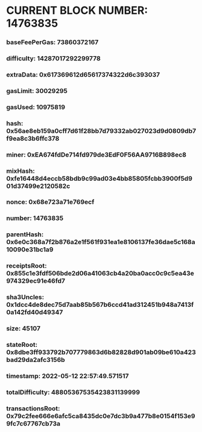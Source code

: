 # CURRENT BLOCK NUMBER: 14763835

### baseFeePerGas: 73860372167
### difficulty: 14287017292299778
### extraData: 0x617369612d65617374322d6c393037
### gasLimit: 30029295
### gasUsed: 10975819
### hash: 0x56ae8eb159a0cff7d61f28bb7d79332ab027023d9d0809db7f9ea8c3b6ffc378
### miner: 0xEA674fdDe714fd979de3EdF0F56AA9716B898ec8
### mixHash: 0xfe16448d4eccb58bdb9c99ad03e4bb85805fcbb3900f5d901d37499e2120582c
### nonce: 0x68e723a71e769ecf
### number: 14763835
### parentHash: 0x6e0c368a7f2b876a2e1f561f931ea1e8106137fe36dae5c168a10090e31bc1a9
### receiptsRoot: 0x855c1e3fdf506bde2d06a41063cb4a20ba0acc0c9c5ea43e974329ec91e46fd7
### sha3Uncles: 0x1dcc4de8dec75d7aab85b567b6ccd41ad312451b948a7413f0a142fd40d49347
### size: 45107
### stateRoot: 0x8dbe3ff933792b707779863d6b82828d901ab09be610a423bad29da2afc3156b
### timestamp: 2022-05-12 22:57:49.571517
### totalDifficulty: 48805367535423831139999
### transactionsRoot: 0x79c2fee666e6afc5ca8435dc0e7dc3b9a477b8e0154f153e99fc7c67767cb73a
